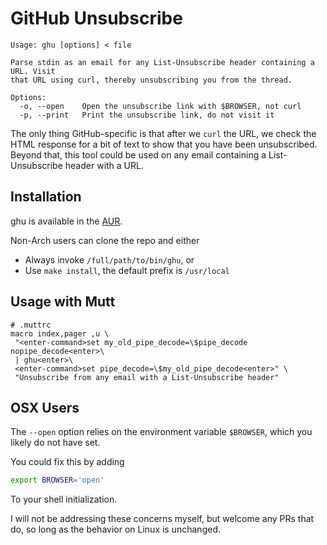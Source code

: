 # GitHub Unsubscribe

```
Usage: ghu [options] < file

Parse stdin as an email for any List-Unsubscribe header containing a URL. Visit
that URL using curl, thereby unsubscribing you from the thread.

Options:
  -o, --open    Open the unsubscribe link with $BROWSER, not curl
  -p, --print   Print the unsubscribe link, do not visit it

```

The only thing GitHub-specific is that after we `curl` the URL, we check the
HTML response for a bit of text to show that you have been unsubscribed. Beyond
that, this tool could be used on any email containing a List-Unsubscribe header
with a URL.

## Installation

ghu is available in the [AUR](https://aur.archlinux.org/packages/ghu).

Non-Arch users can clone the repo and either

- Always invoke `/full/path/to/bin/ghu`, or
- Use `make install`, the default prefix is `/usr/local`

## Usage with Mutt

```
# .muttrc
macro index,pager ,u \
 "<enter-command>set my_old_pipe_decode=\$pipe_decode nopipe_decode<enter>\
 | ghu<enter>\
 <enter-command>set pipe_decode=\$my_old_pipe_decode<enter>" \
 "Unsubscribe from any email with a List-Unsubscribe header"
```

## OSX Users

The `--open` option relies on the environment variable `$BROWSER`, which you
likely do not have set.

You could fix this by adding

```sh
export BROWSER='open'
```

To your shell initialization.

I will not be addressing these concerns myself, but welcome any PRs that do, so
long as the behavior on Linux is unchanged.
